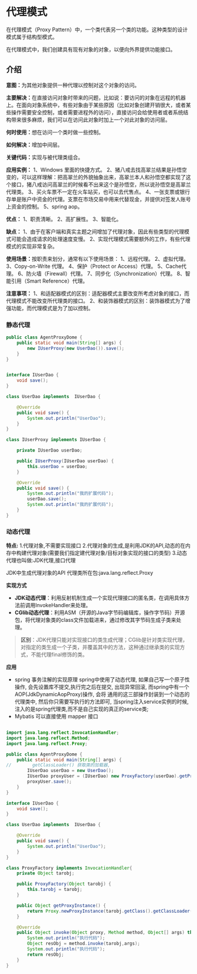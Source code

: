 			
<h1>代理模式</h1>

<p>在代理模式（Proxy Pattern）中，一个类代表另一个类的功能。这种类型的设计模式属于结构型模式。</p>
<p>在代理模式中，我们创建具有现有对象的对象，以便向外界提供功能接口。</p>

<h2 class="tutheader">介绍</h2>
<p><b>意图：</b>为其他对象提供一种代理以控制对这个对象的访问。</p>
<p><b>主要解决：</b>在直接访问对象时带来的问题，比如说：要访问的对象在远程的机器上。在面向对象系统中，有些对象由于某些原因（比如对象创建开销很大，或者某些操作需要安全控制，或者需要进程外的访问），直接访问会给使用者或者系统结构带来很多麻烦，我们可以在访问此对象时加上一个对此对象的访问层。</p>
<p><b>何时使用：</b>想在访问一个类时做一些控制。</p>
<p><b>如何解决：</b>增加中间层。</p>
<p><b>关键代码：</b>实现与被代理类组合。</p>
<p><b>应用实例：</b>
1、Windows 里面的快捷方式。
2、猪八戒去找高翠兰结果是孙悟空变的，可以这样理解：把高翠兰的外貌抽象出来，高翠兰本人和孙悟空都实现了这个接口，猪八戒访问高翠兰的时候看不出来这个是孙悟空，所以说孙悟空是高翠兰代理类。
3、买火车票不一定在火车站买，也可以去代售点。
4、一张支票或银行存单是账户中资金的代理。支票在市场交易中用来代替现金，并提供对签发人账号上资金的控制。
5、spring aop。
</p>
<p><b>优点：</b>
1、职责清晰。
2、高扩展性。
3、智能化。
</p>
<p><b>缺点：</b>
1、由于在客户端和真实主题之间增加了代理对象，因此有些类型的代理模式可能会造成请求的处理速度变慢。
2、实现代理模式需要额外的工作，有些代理模式的实现非常复杂。
</p>
<p><b>使用场景：</b>按职责来划分，通常有以下使用场景：
1、远程代理。
2、虚拟代理。
3、Copy-on-Write 代理。
4、保护（Protect or Access）代理。
5、Cache代理。
6、防火墙（Firewall）代理。
7、同步化（Synchronization）代理。
8、智能引用（Smart Reference）代理。
</p>
<p><b>注意事项：</b>
1、和适配器模式的区别：适配器模式主要改变所考虑对象的接口，而代理模式不能改变所代理类的接口。
2、和装饰器模式的区别：装饰器模式为了增强功能，而代理模式是为了加以控制。
</p>

### 静态代理
```java
public class AgentProxyDome {
    public static void main(String[] args) {
        new IUserProxy(new UserDao()).save();
    }
}


interface IUserDao {
    void save();
}

class UserDao implements  IUserDao {

    @Override
    public void save() {
        System.out.println("UserDao");
    }
}

class IUserProxy implements IUserDao {

    private IUserDao userDao;

    public IUserProxy(IUserDao userDao) {
        this.userDao = userDao;
    }

    @Override
    public void save() {
        System.out.println("我的扩展代码");
        userDao.save();
        System.out.println("我的扩展代码");
    }
}
```

### 动态代理
**特点:**
1.代理对象,不需要实现接口
2.代理对象的生成,是利用JDK的API,动态的在内存中构建代理对象(需要我们指定建代理对象/目标对象实现的接口的类型)
3.动态代理也叫做:JDK代理,接口代理

JDK中生成代理对象的API
代理类所在包:java.lang.reflect.Proxy

**实现方式**
+ **JDK动态代理**：利用反射机制生成一个实现代理接口的匿名类，在调用具体方法前调用InvokeHandler来处理。
+ **CGlib动态代理**：利用ASM（开源的Java字节码编辑库，操作字节码）开源包，将代理对象类的class文件加载进来，通过修改其字节码生成子类来处理。

>**区别**：JDK代理只能对实现接口的类生成代理；CGlib是针对类实现代理，对指定的类生成一个子类，并覆盖其中的方法，这种通过继承类的实现方式，不能代理final修饰的类。

**应用**
+ spring 事务注解的实现原理
  spring中使用了动态代理, 如果自己写一个原子性操作, 会先设置库不提交,执行完之后在提交, 出现异常回滚, 而spring中有一个AOP(JdkDynamicAopProxy)操作, 会将 通用的这三部操作封装到一个动态的代理类中, 然后你只需要写执行的方法即可, 当spring注入service实例的时候, 注入的是spring代理类,而不是自己实现的真正的service类;
+ Mybatis 可以直接使用 mapper 接口


```java

import java.lang.reflect.InvocationHandler;
import java.lang.reflect.Method;
import java.lang.reflect.Proxy;

public class AgentProxyDome {
    public static void main(String[] args) {
//        getClassLoader() 获取类的加载器,
        IUserDao userDao = new UserDao();
        IUserDao proxyUser = (IUserDao) new ProxyFactory(userDao).getProxyInstance();
        proxyUser.save();
    }
}

interface IUserDao {
    void save();
}

class UserDao implements  IUserDao {

    @Override
    public void save() {
        System.out.println("UserDao");
    }
}

class ProxyFactory implements InvocationHandler{
    private Object tarobj;

    public ProxyFactory(Object tarobj) {
        this.tarobj = tarobj;
    }

    public Object getProxyInstance() {
        return Proxy.newProxyInstance(tarobj.getClass().getClassLoader(), tarobj.getClass().getInterfaces(), this);
    }

    @Override
    public Object invoke(Object proxy, Method method, Object[] args) throws Throwable {
        System.out.println("执行代码");
        Object resObj = method.invoke(tarobj,args);
        System.out.println("执行代码");
        return resObj;
    }
}

```
